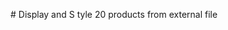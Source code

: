 #   D i s p l a y   a n d   S t y l e   2 0   p r o d u c t s   f r o m   e x t e r n a l   f i l e 
